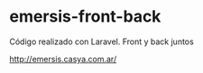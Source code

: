 # emersis-front-back
Código realizado con Laravel. Front y back juntos

http://emersis.casya.com.ar/
